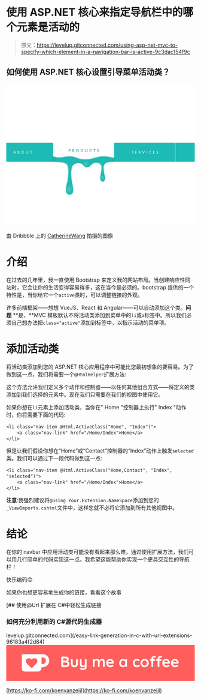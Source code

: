 # 使用 ASP.NET 核心来指定导航栏中的哪个元素是活动的

> 原文：<https://levelup.gitconnected.com/using-asp-net-mvc-to-specify-which-element-in-a-navigation-bar-is-active-9c3dac154f9c>

## 如何使用 ASP.NET 核心设置引导菜单活动类？

![](img/690dd6e80960b05880ffd48e4e8d9d92.png)

由 Dribbble 上的 [CatherineWang](https://dribbble.com/CatherineWang) 拍摄的图像

# 介绍

在过去的几年里，我一直使用 Bootstrap 来定义我的网站布局。当创建响应性网站时，它会让你的生活变得容易得多，这在当今是必须的。bootstrap 提供的一个特性是，当你给它一个`active`类时，可以调整链接的外观。

许多前端框架——想想 VueJS、React 和 Angular——可以自动添加这个类。**问题** **是，**MVC 模板默认不将活动类添加到菜单中的`li`或`a`标签中。所以我们必须自己想办法把`class="active"`添加到标签中，以指示活动的菜单项。

# 添加活动类

将活动类添加到您的 ASP.NET 核心应用程序中可能比您最初想象的要容易。为了做到这一点，我们将需要一个`@HtmlHelper`扩展方法:

这个方法允许我们定义多个动作和控制器——以任何其他组合方式——将定义的类添加到我们选择的元素中。现在我们只需要在我们的视图中使用它。

如果你想在`li`元素上添加活动类，当你在" Home "控制器上执行" Index "动作时，你将需要下面的代码:

```
<li class="nav-item @Html.ActiveClass("Home", "Index")">
    <a class="nav-link" href="/Home/Index">Home</a>
</li>
```

但是让我们假设你想在“Home”或“Contact”控制器的“Index”动作上触发`selected`类。我们可以通过下一段代码做到这一点:

```
<li class="nav-item @Html.ActiveClass("Home,Contact", "Index", "selected")">
    <a class="nav-link" href="/Home/Index">Home</a>
</li>
```

**注意**:我强烈建议将`@using Your.Extension.NameSpace`添加到您的`_ViewImports.cshtml`文件中，这样您就不必将它添加到所有其他视图中。

# 结论

在你的 navbar 中应用活动类可能没有看起来那么难。通过使用扩展方法，我们可以用几行简单的代码实现这一点。我希望这能帮助你实现一个更具交互性的导航栏！

快乐编码😊

如果你也想更容易地生成你的链接，看看这个故事

[](/easy-link-generation-in-c-with-url-extensions-96183a4f2d84) [## 使用@Url 扩展在 C#中轻松生成链接

### 如何充分利用新的 C#源代码生成器

levelup.gitconnected.com](/easy-link-generation-in-c-with-url-extensions-96183a4f2d84) ![](img/095d3d82a769bfc84cc3b54b1e73c6d6.png)

[https://ko-fi.com/koenvanzeijl](https://ko-fi.com/koenvanzeijl)